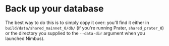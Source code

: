 # Back up your database

The best way to do this is to simply copy it over: you'll find it either in `build/data/shared_mainnet_0/db/` (if you're running Prater, `shared_prater_0`) or the directory you supplied to the `--data-dir`  argument when you launched Nimbus).


